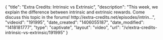 {
    "title": "Extra Credits: Intrinsic vs Extrinsic",
    "description": "This week, we explain the difference between intrinsic and extrinsic rewards. Come discuss this topic in the forums! http:\/\/extra-credits.net\/episodes\/intrin...",
    "videoid": "191995",
    "date_created": "1406055187",
    "date_modified": "1418181777",
    "type": "captivate",
    "layout": "video",
    "url": "\/v\/extra-credits-intrinsic-vs-extrinsic\/191995"
}
